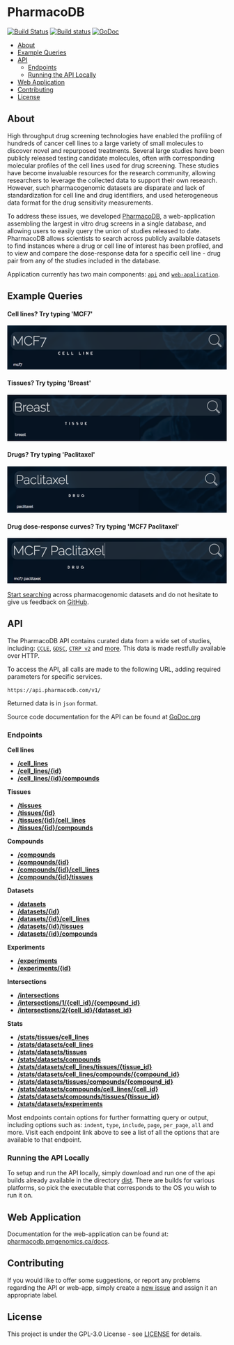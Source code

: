 # PharmacoDB

[![Build Status](https://travis-ci.org/bhklab/PharmacoDB.svg?branch=master)](https://travis-ci.org/bhklab/PharmacoDB)
[![Build status](https://ci.appveyor.com/api/projects/status/9bkwyiu0vkm66y1t?svg=true)](https://ci.appveyor.com/project/assefamaru/pharmacodb)
[![GoDoc](https://godoc.org/github.com/bhklab/PharmacoDB/api?status.svg)](https://godoc.org/github.com/bhklab/PharmacoDB/api)

- [About](#about)
- [Example Queries](#example-queries)
- [API](#api)
  - [Endpoints](#endpoints)
  - [Running the API Locally](#running-the-api-locally)
- [Web Application](#web-application)
- [Contributing](#contributing)
- [License](#license)

## About

High throughput drug screening technologies have enabled the profiling of hundreds of cancer cell lines to a large variety of small molecules to discover novel and repurposed treatments. Several large studies have been publicly released testing candidate molecules, often with corresponding molecular profiles of the cell lines used for drug screening. These studies have become invaluable resources for the research community, allowing researchers to leverage the collected data to support their own research. However, such pharmacogenomic datasets are disparate and lack of standardization for cell line and drug identifiers, and used heterogeneous data format for the drug sensitivity measurements.

To address these issues, we developed [PharmacoDB](http://pharmacodb.pmgenomics.ca/), a web-application assembling the largest in vitro drug screens in a single database, and allowing users to easily query the union of studies released to date. PharmacoDB allows scientists to search across publicly available datasets to find instances where a drug or cell line of interest has been profiled, and to view and compare the dose-response data for a specific cell line - drug pair from any of the studies included in the database.

Application currently has two main components: [`api`](./api) and [`web-application`](./front-end).

## Example Queries

#### Cell lines? Try typing 'MCF7'

![MCF7](/front-end/ruby-on-rails/app/assets/images/about/cell-line-search.png)

#### Tissues? Try typing 'Breast'

![Breast](/front-end/ruby-on-rails/app/assets/images/about/tissue-search.png)

#### Drugs? Try typing 'Paclitaxel'

![Paclitaxel](/front-end/ruby-on-rails/app/assets/images/about/drugs-search.png)

#### Drug dose-response curves? Try typing 'MCF7 Paclitaxel'

![MCF7 Paclitaxel](/front-end/ruby-on-rails/app/assets/images/about/drug-dose-response-curve-search.png)

[Start searching](http://pharmacodb.pmgenomics.ca/) across pharmacogenomic datasets and do not hesitate to give us feedback on [GitHub](https://github.com/bhklab/pharmacodb/issues).

## API

The PharmacoDB API contains curated data from a wide set of studies, including: [`CCLE`](http://software.broadinstitute.org/software/cprg/?q=node/11),
[`GDSC`](http://www.cancerrxgene.org/), [`CTRP v2`](https://portals.broadinstitute.org/ctrp/) and [more](http://pharmacodb.pmgenomics.ca/datasets). This data is made restfully available over HTTP.

To access the API, all calls are made to the following URL, adding required parameters for specific services.

```
https://api.pharmacodb.com/v1/
```

Returned data is in `json` format.

Source code documentation for the API can be found at [GoDoc.org](https://godoc.org/github.com/bhklab/PharmacoDB/api)

### Endpoints

**Cell lines**

- [**/cell_lines**](./doc/v1/cell_lines/readme.md)
- [**/cell_lines/{id}**](./doc/v1/cell_lines/id.md)
- [**/cell_lines/{id}/compounds**](./doc/v1/cell_lines/compounds.md)

**Tissues**

- [**/tissues**](./doc/v1/tissues/readme.md)
- [**/tissues/{id}**](./doc/v1/tissues/id.md)
- [**/tissues/{id}/cell_lines**](./doc/v1/tissues/cell_lines.md)
- [**/tissues/{id}/compounds**](./doc/v1/tissues/compounds.md)

**Compounds**

- [**/compounds**](./doc/v1/compounds/readme.md)
- [**/compounds/{id}**](./doc/v1/compounds/id.md)
- [**/compounds/{id}/cell_lines**](./doc/v1/compounds/cell_lines.md)
- [**/compounds/{id}/tissues**](./doc/v1/compounds/tissues.md)

**Datasets**

- [**/datasets**](./doc/v1/datasets/readme.md)
- [**/datasets/{id}**](./doc/v1/datasets/id.md)
- [**/datasets/{id}/cell_lines**](./doc/v1/datasets/cell_lines.md)
- [**/datasets/{id}/tissues**](./doc/v1/datasets/tissues.md)
- [**/datasets/{id}/compounds**](./doc/v1/datasets/compounds.md)

**Experiments**

- [**/experiments**](./doc/template.md)
- [**/experiments/{id}**](./doc/template.md)

**Intersections**

- [**/intersections**](./doc/template.md)
- [**/intersections/1/{cell_id}/{compound_id}**](./doc/template.md)
- [**/intersections/2/{cell_id}/{dataset_id}**](./doc/template.md)

**Stats**

- [**/stats/tissues/cell_lines**](./doc/template.md)
- [**/stats/datasets/cell_lines**](./doc/template.md)
- [**/stats/datasets/tissues**](./doc/template.md)
- [**/stats/datasets/compounds**](./doc/template.md)
- [**/stats/datasets/cell_lines/tissues/{tissue_id}**](./doc/template.md)
- [**/stats/datasets/cell_lines/compounds/{compound_id}**](./doc/template.md)
- [**/stats/datasets/tissues/compounds/{compound_id}**](./doc/template.md)
- [**/stats/datasets/compounds/cell_lines/{cell_id}**](./doc/template.md)
- [**/stats/datasets/compounds/tissues/{tissue_id}**](./doc/template.md)
- [**/stats/datasets/experiments**](./doc/template.md)

Most endpoints contain options for further formatting query or output, including options such as: `indent`, `type`, `include`, `page`, `per_page`, `all` and more. Visit each endpoint link above to see a list of all the options that are available to that endpoint.

### Running the API Locally

To setup and run the API locally, simply download and run one of the api builds already available in the directory [dist](dist). There are builds for various platforms, so pick the executable that corresponds to the OS you wish to run it on.

## Web Application

Documentation for the web-application can be found at: [pharmacodb.pmgenomics.ca/docs](http://pharmacodb.pmgenomics.ca/docs).

## Contributing

If you would like to offer some suggestions, or report any problems regarding the API or web-app, simply create a [new issue](https://github.com/bhklab/PharmacoDB/issues/new) and assign it an appropriate label.

## License

This project is under the GPL-3.0 License - see [LICENSE](LICENSE) for details.
